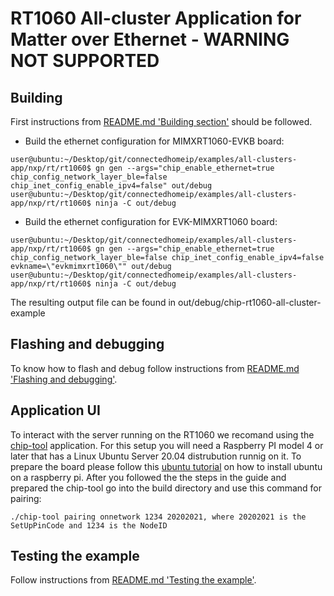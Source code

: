 # RT1060 All-cluster Application for Matter over Ethernet - WARNING NOT SUPPORTED

<a name="building"></a>

## Building

First instructions from [README.md 'Building section'][readme_building_section] should be followed.

[readme_building_section]: README.md#building

-   Build the ethernet configuration for MIMXRT1060-EVKB board:

```
user@ubuntu:~/Desktop/git/connectedhomeip/examples/all-clusters-app/nxp/rt/rt1060$ gn gen --args="chip_enable_ethernet=true chip_config_network_layer_ble=false chip_inet_config_enable_ipv4=false" out/debug
user@ubuntu:~/Desktop/git/connectedhomeip/examples/all-clusters-app/nxp/rt/rt1060$ ninja -C out/debug
```

-   Build the ethernet configuration for EVK-MIMXRT1060 board:

```
user@ubuntu:~/Desktop/git/connectedhomeip/examples/all-clusters-app/nxp/rt/rt1060$ gn gen --args="chip_enable_ethernet=true chip_config_network_layer_ble=false chip_inet_config_enable_ipv4=false evkname=\"evkmimxrt1060\"" out/debug
user@ubuntu:~/Desktop/git/connectedhomeip/examples/all-clusters-app/nxp/rt/rt1060$ ninja -C out/debug
```

The resulting output file can be found in out/debug/chip-rt1060-all-cluster-example

<a name="flashdebug"></a>

## Flashing and debugging

To know how to flash and debug follow instructions from [README.md 'Flashing and debugging'][readme_flash_debug_section].

[readme_flash_debug_section]:README.md#flashdebug

## Application UI

To interact with the server running on the RT1060 we recomand using the [chip-tool](https://github.com/project-chip/connectedhomeip/tree/master/examples/chip-tool) application. For this setup you will need a Raspberry PI model 4 or later that has a Linux Ubuntu Server 20.04 distrubution runnig on it. To prepare the board please follow this [ubuntu tutorial](https://ubuntu.com/tutorials/how-to-install-ubuntu-on-your-raspberry-pi) on how to install ubuntu on a raspberry pi. 
After you followed the the steps in the guide and prepared the chip-tool go into the build directory and use this command for pairing:

```
./chip-tool pairing onnetwork 1234 20202021, where 20202021 is the SetUpPinCode and 1234 is the NodeID 
```

## Testing the example

Follow instructions from [README.md 'Testing the example'][readme_test_example_section].

[readme_test_example_section]:README.md#testing-the-example
